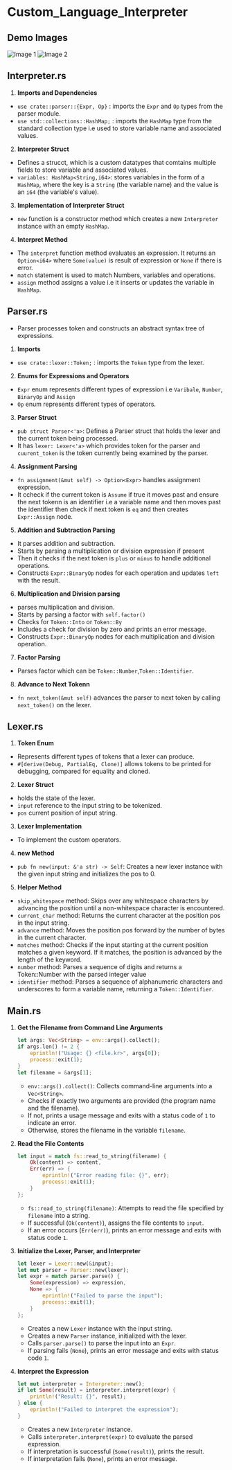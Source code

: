# Custom_Language_Interpreter

## Demo Images
![Image 1](./Screenshot%202024-10-21%20223850.png)
![Image 2](./Screenshot%202024-10-21%20223940.png)



## Interpreter.rs

1. **Imports and Dependencies**

- `use crate::parser::{Expr, Op}` : imports the `Expr` and `Op` types from the parser module.
- `use std::collections::HashMap;` : imports the `HashMap` type from the standard collection type i.e used to store variable name and associated values.

2. **Interpreter Struct**

- Defines a strucct, which is a custom datatypes that comtains multiple fields to store variable and associated values.
- `variables: HashMap<String,i64>`: stores variables in the form of a `HashMap`, where the key is a `String` (the variable name) and the value is an `i64` (the variable's value).

3. **Implementation of Interpreter Struct**
- `new` function is a constructor method which creates a new `Interpreter` instance with an empty `HashMap`.

4. **Interpret Method**
-  The `interpret` function method evaluates an expression. It returns an `Option<i64>` where `Some(value)` is result of expression or `None` if there is error.
- `match` statement is used to match Numbers, variables and operations.
- `assign` method assigns a value i.e it inserts or updates the variable  in `HashMap`.

## Parser.rs
- Parser processes token and constructs an abstract syntax tree of expressions.

1. **Imports**
- `use crate::lexer::Token;` : imports the `Token` type from the lexer.

2. **Enums for Expressions and Operators**
- `Expr` enum represents different types of expression i.e `Varibale`, `Number`, `BinaryOp` and `Assign`
- `Op` enum represents different types of operators.

3. **Parser Struct**
- `pub struct Parser<'a>`: Defines a Parser struct that holds the lexer and the current token being processed.
- It has `lexer: Lexer<'a>` which  provides token for the parser and `cuurent_token` is the token currently being examined by the parser.

4. **Assignment Parsing**
- `fn assignment(&mut self) -> Option<Expr>` handles assignment expression.
- It ccheck if the current token is `Assume` if true it moves past and ensure the next tokenn is an identifier i.e a variable name and then moves past the identifier then check if next token is `eq` and then creates `Expr::Assign` node.

5. **Addition and Subtraction Parsing**
- It parses addition and subtraction.
- Starts by parsing a multiplication or division expression if present
- Then it checks if the next token is `plus` or `minus` to handle additional operations.
- Constructs `Expr::BinaryOp` nodes for each operation and updates `left` with the result.

6. **Multiplication and Division parsing**
- parses multiplication and division.
- Starts by parsing a factor with `self.factor()`
- Checks for  `Token::Into` or `Token::By`
- Includes a check for division by zero and prints an error message.
- Constructs `Expr::BinaryOp` nodes for each multiplication and division operation.

7. **Factor Parsing**
- Parses factor which can be `Token::Number`,`Token::Identifier`.

8. **Advance to Next Tokenn**
- `fn next_token(&mut self)` advances the parser to next token by calling `next_token()` on the lexer.

## Lexer.rs

1. **Token Enum**
- Represents different types of tokens that a lexer can produce.
- `#[derive(Debug, PartialEq, Clone)]` allows tokens to be printed for debugging, compared for equality and cloned.

2. **Lexer Struct**
- holds the state of the lexer.
- `input` reference to the input string to be tokenized.
- `pos` current position of input string.

3. **Lexer Implementation**
- To implement the custom operators.

4. **new Method**
- `pub fn new(input: &'a str) -> Self`: Creates a new lexer instance with the given input string and initializes the pos to 0.

5. **Helper Method**
- `skip_whitespace` method: Skips over any whitespace characters by advancing the position until a non-whitespace character is encountered.
- `current_char` method: Returns the current character at the position pos in the input string.
- `advance` method: Moves the position pos forward by the number of bytes in the current character.
- `matches` method: Checks if the input starting at the current position matches a given keyword. If it matches, the position is advanced by the length of the keyword.
- `number` method: Parses a sequence of digits and returns a Token::Number with the parsed integer value
- `identifier` method: Parses a sequence of alphanumeric characters and underscores to form a variable name, returning a `Token::Identifier`.

## Main.rs

1. **Get the Filename from Command Line Arguments**
   ```rust
   let args: Vec<String> = env::args().collect();
   if args.len() != 2 {
       eprintln!("Usage: {} <file.kr>", args[0]);
       process::exit(1);
   }
   let filename = &args[1];
   ```
   - `env::args().collect()`: Collects command-line arguments into a `Vec<String>`.
   - Checks if exactly two arguments are provided (the program name and the filename).
   - If not, prints a usage message and exits with a status code of `1` to indicate an error.
   - Otherwise, stores the filename in the variable `filename`.

2. **Read the File Contents**
   ```rust
   let input = match fs::read_to_string(filename) {
       Ok(content) => content,
       Err(err) => {
           eprintln!("Error reading file: {}", err);
           process::exit(1);
       }
   };
   ```
   - `fs::read_to_string(filename)`: Attempts to read the file specified by `filename` into a string.
   - If successful (`Ok(content)`), assigns the file contents to `input`.
   - If an error occurs (`Err(err)`), prints an error message and exits with status code `1`.

3. **Initialize the Lexer, Parser, and Interpreter**
   ```rust
   let lexer = Lexer::new(&input);
   let mut parser = Parser::new(lexer);
   let expr = match parser.parse() {
       Some(expression) => expression,
       None => {
           eprintln!("Failed to parse the input");
           process::exit(1);
       }
   };
   ```
   - Creates a new `Lexer` instance with the input string.
   - Creates a new `Parser` instance, initialized with the lexer.
   - Calls `parser.parse()` to parse the input into an `Expr`.
   - If parsing fails (`None`), prints an error message and exits with status code `1`.

4. **Interpret the Expression**
   ```rust
   let mut interpreter = Interpreter::new();
   if let Some(result) = interpreter.interpret(expr) {
       println!("Result: {}", result);
   } else {
       eprintln!("Failed to interpret the expression");
   }
   ```
   - Creates a new `Interpreter` instance.
   - Calls `interpreter.interpret(expr)` to evaluate the parsed expression.
   - If interpretation is successful (`Some(result)`), prints the result.
   - If interpretation fails (`None`), prints an error message.
